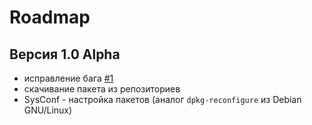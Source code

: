 # Roadmap

## Версия 1.0 Alpha
* исправление бага [#1](https://github.com/Linuxoid85/cpkg/issues/1)
* скачивание пакета из репозиториев
* SysConf - настройка пакетов (аналог `dpkg-reconfigure` из Debian GNU/Linux)
